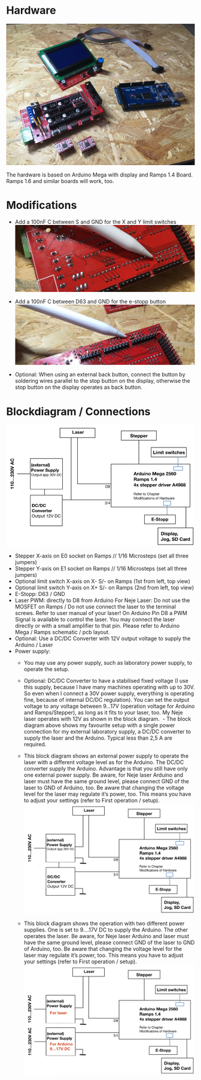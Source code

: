 # Hardware


![Electronic_01](https://github.com/ThomasHeb/2AxisLaserCutter/blob/main/img/Electronic_01.JPG)

The hardware is based on Arduino Mega with display and Ramps 1.4 Board. Ramps 1.6 and similar boards will work, too.




# Modifications
- Add a 100nF C between S and GND for the X and Y limit switches
  ![Electronic_05](https://github.com/ThomasHeb/2AxisLaserCutter/blob/main/img/Electronic_05.JPG)
- Add a 100nF C between D63 and GND for the e-stopp button
  ![Electronic_04](https://github.com/ThomasHeb/2AxisLaserCutter/blob/main/img/Electronic_04.JPG)
  
  
- Optional: When using an external back button, connect the button by soldering wires parallel to the stop button on the display, otherwise the stop button on the display operates as back button.





# Blockdiagram / Connections

  ![Blockdiagram_01](https://github.com/ThomasHeb/2AxisLaserCutter/blob/main/img/Blockdiagram_01.png)
- Stepper X-axis on E0 socket on Ramps // 1/16 Microsteps (set all three jumpers)
- Stepper Y-axis on E1 socket on Ramps // 1/16 Microsteps (set all three jumpers)
- Optional limit switch X-axis on X- S/- on Ramps (1st from left, top view)
- Optional limit switch Y-axis on X+ S/- on Ramps (2nd from left, top view)
- E-Stopp: D63 / GND
- Laser PWM: directly to D8 from Arduino 
  For Neje Laser: Do not use the MOSFET on Ramps / Do not use connect the laser to the terminal screws. Refer to user manual of your laser!
  On Arduino Pin D8 a PWM Signal is available to control the laser. You may connect the laser directly or with a small amplifier to that pin. Please refer to Arduino Mega / Ramps schematic / pcb layout.
- Optional: Use a DC/DC Converter with 12V output voltage to supply the Arduino / Laser
- Power supply:
  - You may use any power supply, such as laboratory power supply, to operate the setup.
  - Optional: DC/DC Converter to have a stabilised fixed voltage (I use this supply, because I have many machines operating with up to 30V. So even when I connect a 30V power supply, everything is operating fine, because of internal DC/DC regulation). You can set the output voltage to any voltage between 9…17V (operation voltage for Arduino and Ramps/Stepper), as long as it fits to your laser, too. My Neje laser operates with 12V as shown in the block diagram.   - The block diagram above shows my favourite setup with a single power connection for my external laboratory supply, a DC/DC converter to supply the laser and the Arduino. Typical less than 2,5 A are required.


    
  - This block diagram shows an external power supply to operate the laser with a different voltage level as for the Arduino. The DC/DC converter supply the Arduino. Advantage is that you still have only one external power supply. Be aware, for Neje laser Arduino and laser must have the same ground level, please connect GND of the laser to GND of Arduino, too. Be aware that changing the voltage level for the laser may regulate it’s power, too. This means you have to adjust your settings (refer to First operation / setup).
  ![Blockdiagram_02](https://github.com/ThomasHeb/2AxisLaserCutter/blob/main/img/Blockdiagram_02.png)


    
    
    
  - This block diagram shows the operation with two different power supplies. One is set to 9….17V DC to supply the Arduino. The other operates the laser. Be aware, for Neje laser Arduino and laser must have the same ground level, please connect GND of the laser to GND of Arduino, too. Be aware that changing the voltage level for the laser may regulate it’s power, too. This means you have to adjust your settings (refer to First operation / setup).
  ![Blockdiagram_03](https://github.com/ThomasHeb/2AxisLaserCutter/blob/main/img/Blockdiagram_03.png)


